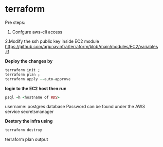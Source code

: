 # terraform

Pre steps:
1. Confgure aws-cli access 

2.Modify the ssh public key inside EC2 module https://github.com/arjunavinfra/terraform/blob/main/modules/EC2/variables.tf

**Deploy the changes by** 

```ruby
terraform init ; 
terraform plan ;
terraform apply --auto-approve
```

**login to the EC2 host then run** 

 ```ruby
 psql -h <hostname of RDS>
 ```
 
username: postgres
database Password can be found under the AWS service secretsmanager
 
**Destory the infra using**
 
 ```ruby
 terraform destroy 
 ```


terraform plan output 

```
